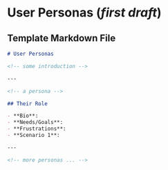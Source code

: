# User Personas (_first draft_)

## Template Markdown File

```markdown
# User Personas

<!-- some introduction -->

---

<!-- a persona -->

## Their Role

- **Bio**:
- **Needs/Goals**:
- **Frustrations**:
- **Scenario 1**:

---

<!-- more personas ... -->
```
